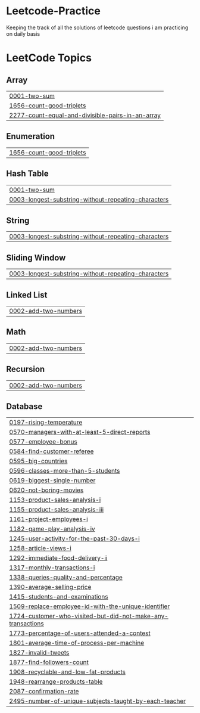 # Leetcode-Practice
Keeping the track of all the solutions of leetcode questions i am practicing on daily basis

<!---LeetCode Topics Start-->
# LeetCode Topics
## Array
|  |
| ------- |
| [0001-two-sum](https://github.com/Kisalay0298/Leetcode-Practice/tree/master/0001-two-sum) |
| [1656-count-good-triplets](https://github.com/Kisalay0298/Leetcode-Practice/tree/master/1656-count-good-triplets) |
| [2277-count-equal-and-divisible-pairs-in-an-array](https://github.com/Kisalay0298/Leetcode-Practice/tree/master/2277-count-equal-and-divisible-pairs-in-an-array) |
## Enumeration
|  |
| ------- |
| [1656-count-good-triplets](https://github.com/Kisalay0298/Leetcode-Practice/tree/master/1656-count-good-triplets) |
## Hash Table
|  |
| ------- |
| [0001-two-sum](https://github.com/Kisalay0298/Leetcode-Practice/tree/master/0001-two-sum) |
| [0003-longest-substring-without-repeating-characters](https://github.com/Kisalay0298/Leetcode-Practice/tree/master/0003-longest-substring-without-repeating-characters) |
## String
|  |
| ------- |
| [0003-longest-substring-without-repeating-characters](https://github.com/Kisalay0298/Leetcode-Practice/tree/master/0003-longest-substring-without-repeating-characters) |
## Sliding Window
|  |
| ------- |
| [0003-longest-substring-without-repeating-characters](https://github.com/Kisalay0298/Leetcode-Practice/tree/master/0003-longest-substring-without-repeating-characters) |
## Linked List
|  |
| ------- |
| [0002-add-two-numbers](https://github.com/Kisalay0298/Leetcode-Practice/tree/master/0002-add-two-numbers) |
## Math
|  |
| ------- |
| [0002-add-two-numbers](https://github.com/Kisalay0298/Leetcode-Practice/tree/master/0002-add-two-numbers) |
## Recursion
|  |
| ------- |
| [0002-add-two-numbers](https://github.com/Kisalay0298/Leetcode-Practice/tree/master/0002-add-two-numbers) |
## Database
|  |
| ------- |
| [0197-rising-temperature](https://github.com/Kisalay0298/Leetcode-Practice/tree/master/0197-rising-temperature) |
| [0570-managers-with-at-least-5-direct-reports](https://github.com/Kisalay0298/Leetcode-Practice/tree/master/0570-managers-with-at-least-5-direct-reports) |
| [0577-employee-bonus](https://github.com/Kisalay0298/Leetcode-Practice/tree/master/0577-employee-bonus) |
| [0584-find-customer-referee](https://github.com/Kisalay0298/Leetcode-Practice/tree/master/0584-find-customer-referee) |
| [0595-big-countries](https://github.com/Kisalay0298/Leetcode-Practice/tree/master/0595-big-countries) |
| [0596-classes-more-than-5-students](https://github.com/Kisalay0298/Leetcode-Practice/tree/master/0596-classes-more-than-5-students) |
| [0619-biggest-single-number](https://github.com/Kisalay0298/Leetcode-Practice/tree/master/0619-biggest-single-number) |
| [0620-not-boring-movies](https://github.com/Kisalay0298/Leetcode-Practice/tree/master/0620-not-boring-movies) |
| [1153-product-sales-analysis-i](https://github.com/Kisalay0298/Leetcode-Practice/tree/master/1153-product-sales-analysis-i) |
| [1155-product-sales-analysis-iii](https://github.com/Kisalay0298/Leetcode-Practice/tree/master/1155-product-sales-analysis-iii) |
| [1161-project-employees-i](https://github.com/Kisalay0298/Leetcode-Practice/tree/master/1161-project-employees-i) |
| [1182-game-play-analysis-iv](https://github.com/Kisalay0298/Leetcode-Practice/tree/master/1182-game-play-analysis-iv) |
| [1245-user-activity-for-the-past-30-days-i](https://github.com/Kisalay0298/Leetcode-Practice/tree/master/1245-user-activity-for-the-past-30-days-i) |
| [1258-article-views-i](https://github.com/Kisalay0298/Leetcode-Practice/tree/master/1258-article-views-i) |
| [1292-immediate-food-delivery-ii](https://github.com/Kisalay0298/Leetcode-Practice/tree/master/1292-immediate-food-delivery-ii) |
| [1317-monthly-transactions-i](https://github.com/Kisalay0298/Leetcode-Practice/tree/master/1317-monthly-transactions-i) |
| [1338-queries-quality-and-percentage](https://github.com/Kisalay0298/Leetcode-Practice/tree/master/1338-queries-quality-and-percentage) |
| [1390-average-selling-price](https://github.com/Kisalay0298/Leetcode-Practice/tree/master/1390-average-selling-price) |
| [1415-students-and-examinations](https://github.com/Kisalay0298/Leetcode-Practice/tree/master/1415-students-and-examinations) |
| [1509-replace-employee-id-with-the-unique-identifier](https://github.com/Kisalay0298/Leetcode-Practice/tree/master/1509-replace-employee-id-with-the-unique-identifier) |
| [1724-customer-who-visited-but-did-not-make-any-transactions](https://github.com/Kisalay0298/Leetcode-Practice/tree/master/1724-customer-who-visited-but-did-not-make-any-transactions) |
| [1773-percentage-of-users-attended-a-contest](https://github.com/Kisalay0298/Leetcode-Practice/tree/master/1773-percentage-of-users-attended-a-contest) |
| [1801-average-time-of-process-per-machine](https://github.com/Kisalay0298/Leetcode-Practice/tree/master/1801-average-time-of-process-per-machine) |
| [1827-invalid-tweets](https://github.com/Kisalay0298/Leetcode-Practice/tree/master/1827-invalid-tweets) |
| [1877-find-followers-count](https://github.com/Kisalay0298/Leetcode-Practice/tree/master/1877-find-followers-count) |
| [1908-recyclable-and-low-fat-products](https://github.com/Kisalay0298/Leetcode-Practice/tree/master/1908-recyclable-and-low-fat-products) |
| [1948-rearrange-products-table](https://github.com/Kisalay0298/Leetcode-Practice/tree/master/1948-rearrange-products-table) |
| [2087-confirmation-rate](https://github.com/Kisalay0298/Leetcode-Practice/tree/master/2087-confirmation-rate) |
| [2495-number-of-unique-subjects-taught-by-each-teacher](https://github.com/Kisalay0298/Leetcode-Practice/tree/master/2495-number-of-unique-subjects-taught-by-each-teacher) |
<!---LeetCode Topics End-->
